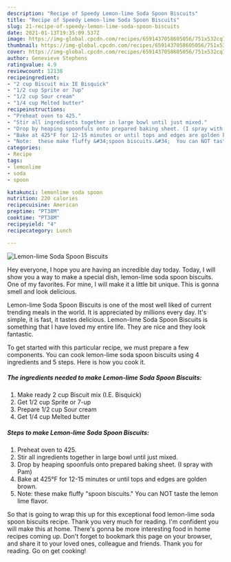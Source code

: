 ```yaml
---
description: "Recipe of Speedy Lemon-lime Soda Spoon Biscuits"
title: "Recipe of Speedy Lemon-lime Soda Spoon Biscuits"
slug: 21-recipe-of-speedy-lemon-lime-soda-spoon-biscuits
date: 2021-01-13T19:35:09.537Z
image: https://img-global.cpcdn.com/recipes/6591437058605056/751x532cq70/lemon-lime-soda-spoon-biscuits-recipe-main-photo.jpg
thumbnail: https://img-global.cpcdn.com/recipes/6591437058605056/751x532cq70/lemon-lime-soda-spoon-biscuits-recipe-main-photo.jpg
cover: https://img-global.cpcdn.com/recipes/6591437058605056/751x532cq70/lemon-lime-soda-spoon-biscuits-recipe-main-photo.jpg
author: Genevieve Stephens
ratingvalue: 4.9
reviewcount: 12138
recipeingredient:
- "2 cup Biscuit mix IE Bisquick"
- "1/2 cup Sprite or 7up"
- "1/2 cup Sour cream"
- "1/4 cup Melted butter"
recipeinstructions:
- "Preheat oven to 425."
- "Stir all ingredients together in large bowl until just mixed."
- "Drop by heaping spoonfuls onto prepared baking sheet. (I spray with Pam)"
- "Bake at 425°F for 12-15 minutes or until tops and edges are golden brown."
- "Note:  these make fluffy &#34;spoon biscuits.&#34;  You can NOT taste the lemon lime flavor."
categories:
- Recipe
tags:
- lemonlime
- soda
- spoon

katakunci: lemonlime soda spoon 
nutrition: 220 calories
recipecuisine: American
preptime: "PT38M"
cooktime: "PT38M"
recipeyield: "4"
recipecategory: Lunch

---
```



![Lemon-lime Soda Spoon Biscuits](https://img-global.cpcdn.com/recipes/6591437058605056/751x532cq70/lemon-lime-soda-spoon-biscuits-recipe-main-photo.jpg)

Hey everyone, I hope you are having an incredible day today. Today, I will show you a way to make a special dish, lemon-lime soda spoon biscuits. One of my favorites. For mine, I will make it a little bit unique. This is gonna smell and look delicious.



Lemon-lime Soda Spoon Biscuits is one of the most well liked of current trending meals in the world. It is appreciated by millions every day. It's simple, it is fast, it tastes delicious. Lemon-lime Soda Spoon Biscuits is something that I have loved my entire life. They are nice and they look fantastic.


To get started with this particular recipe, we must prepare a few components. You can cook lemon-lime soda spoon biscuits using 4 ingredients and 5 steps. Here is how you cook it.

<!--inarticleads1-->

##### The ingredients needed to make Lemon-lime Soda Spoon Biscuits:

1. Make ready 2 cup Biscuit mix (I.E. Bisquick)
1. Get 1/2 cup Sprite or 7-up
1. Prepare 1/2 cup Sour cream
1. Get 1/4 cup Melted butter




<!--inarticleads2-->

##### Steps to make Lemon-lime Soda Spoon Biscuits:

1. Preheat oven to 425.
1. Stir all ingredients together in large bowl until just mixed.
1. Drop by heaping spoonfuls onto prepared baking sheet. (I spray with Pam)
1. Bake at 425°F for 12-15 minutes or until tops and edges are golden brown.
1. Note:  these make fluffy &#34;spoon biscuits.&#34;  You can NOT taste the lemon lime flavor.




So that is going to wrap this up for this exceptional food lemon-lime soda spoon biscuits recipe. Thank you very much for reading. I'm confident you will make this at home. There's gonna be more interesting food in home recipes coming up. Don't forget to bookmark this page on your browser, and share it to your loved ones, colleague and friends. Thank you for reading. Go on get cooking!
